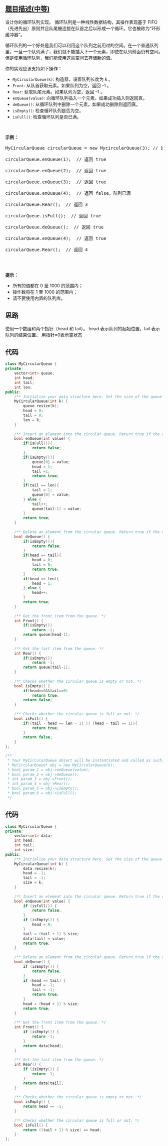 ## [题目描述(中等)](https://leetcode-cn.com/problems/design-circular-queue/)
<div class="notranslate"><p>设计你的循环队列实现。 循环队列是一种线性数据结构，其操作表现基于 FIFO（先进先出）原则并且队尾被连接在队首之后以形成一个循环。它也被称为“环形缓冲器”。</p>

<p>循环队列的一个好处是我们可以利用这个队列之前用过的空间。在一个普通队列里，一旦一个队列满了，我们就不能插入下一个元素，即使在队列前面仍有空间。但是使用循环队列，我们能使用这些空间去存储新的值。</p>

<p>你的实现应该支持如下操作：</p>

<ul>
	<li><code>MyCircularQueue(k)</code>: 构造器，设置队列长度为 k 。</li>
	<li><code>Front</code>: 从队首获取元素。如果队列为空，返回 -1 。</li>
	<li><code>Rear</code>: 获取队尾元素。如果队列为空，返回 -1 。</li>
	<li><code>enQueue(value)</code>: 向循环队列插入一个元素。如果成功插入则返回真。</li>
	<li><code>deQueue()</code>: 从循环队列中删除一个元素。如果成功删除则返回真。</li>
	<li><code>isEmpty()</code>: 检查循环队列是否为空。</li>
	<li><code>isFull()</code>: 检查循环队列是否已满。</li>
</ul>

<p>&nbsp;</p>

<p><strong>示例：</strong></p>

<pre>MyCircularQueue circularQueue = new MycircularQueue(3); // 设置长度为 3

circularQueue.enQueue(1); &nbsp;// 返回 true

circularQueue.enQueue(2); &nbsp;// 返回 true

circularQueue.enQueue(3); &nbsp;// 返回 true

circularQueue.enQueue(4); &nbsp;// 返回 false，队列已满

circularQueue.Rear(); &nbsp;// 返回 3

circularQueue.isFull(); &nbsp;// 返回 true

circularQueue.deQueue(); &nbsp;// 返回 true

circularQueue.enQueue(4); &nbsp;// 返回 true

circularQueue.Rear(); &nbsp;// 返回 4
&nbsp;</pre>

<p>&nbsp;</p>

<p><strong>提示：</strong></p>

<ul>
	<li>所有的值都在 0&nbsp;至 1000 的范围内；</li>
	<li>操作数将在 1 至 1000 的范围内；</li>
	<li>请不要使用内置的队列库。</li>
</ul>
</div>

## 思路
使用一个数组和两个指针（head 和 tail）。 head 表示队列的起始位置，tail 表示队列的结束位置。
用指针=0表示空状态

## 代码
```c++
class MyCircularQueue {
private:
    vector<int> queue;
    int head;
    int tail;
    int len;
public:
    /** Initialize your data structure here. Set the size of the queue to be k. */
    MyCircularQueue(int k) {
        queue.resize(k);
        head = 0;
        tail = 0;
        len = k;
    }
    
    /** Insert an element into the circular queue. Return true if the operation is successful. */
    bool enQueue(int value) {
        if(isFull()){
            return false;
        }
        if(isEmpty()){
            queue[0] = value;
            head = 1;
            tail =1;
            return true;
        }
        if(tail == len){
            tail = 1;
            queue[0] = value;
        } else {
            tail++;
            queue[tail-1] = value;
        }
        return true;
    }
    
    /** Delete an element from the circular queue. Return true if the operation is successful. */
    bool deQueue() {
        if(isEmpty()){
            return false;
        }
        if(head == tail){
            head = 0;
            tail = 0;
            return true;
        }
        if(head == len){
            head = 1;
        } else {
            head++;
        }
        return true;
    }
    
    /** Get the front item from the queue. */
    int Front() {
        if(isEmpty())
            return -1;
        return queue[head-1];
    }
    
    /** Get the last item from the queue. */
    int Rear() {
        if(isEmpty())
            return -1;
        return queue[tail-1];
    }
    
    /** Checks whether the circular queue is empty or not. */
    bool isEmpty() {
        if(head==0&&tail==0)
            return true;
        return false;
    }
    
    /** Checks whether the circular queue is full or not. */
    bool isFull() {
        if((tail - head == len - 1) || (head - tail == 1)){
            return true;
        }
        return false;
    }
};

/**
 * Your MyCircularQueue object will be instantiated and called as such:
 * MyCircularQueue* obj = new MyCircularQueue(k);
 * bool param_1 = obj->enQueue(value);
 * bool param_2 = obj->deQueue();
 * int param_3 = obj->Front();
 * int param_4 = obj->Rear();
 * bool param_5 = obj->isEmpty();
 * bool param_6 = obj->isFull();
 */
```
## 代码
```c++
class MyCircularQueue {
private:
    vector<int> data;
    int head;
    int tail;
    int size;
public:
    /** Initialize your data structure here. Set the size of the queue to be k. */
    MyCircularQueue(int k) {
        data.resize(k);
        head = -1;
        tail = -1;
        size = k;
    }
    
    /** Insert an element into the circular queue. Return true if the operation is successful. */
    bool enQueue(int value) {
        if (isFull()) {
            return false;
        }
        if (isEmpty()) {
            head = 0;
        }
        tail = (tail + 1) % size;
        data[tail] = value;
        return true;
    }
    
    /** Delete an element from the circular queue. Return true if the operation is successful. */
    bool deQueue() {
        if (isEmpty()) {
            return false;
        }
        if (head == tail) {
            head = -1;
            tail = -1;
            return true;
        }
        head = (head + 1) % size;
        return true;
    }
    
    /** Get the front item from the queue. */
    int Front() {
        if (isEmpty()) {
            return -1;
        }
        return data[head];
    }
    
    /** Get the last item from the queue. */
    int Rear() {
        if (isEmpty()) {
            return -1;
        }
        return data[tail];
    }
    
    /** Checks whether the circular queue is empty or not. */
    bool isEmpty() {
        return head == -1;
    }
    
    /** Checks whether the circular queue is full or not. */
    bool isFull() {
        return ((tail + 1) % size) == head;
    }
};
```